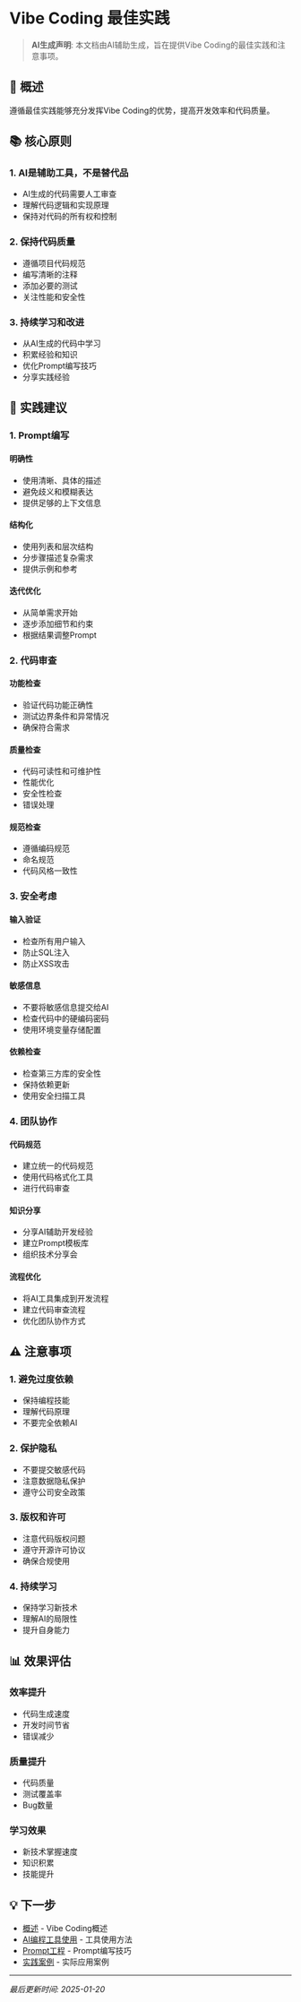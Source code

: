 # Vibe Coding 最佳实践

> **AI生成声明**: 本文档由AI辅助生成，旨在提供Vibe Coding的最佳实践和注意事项。

## 🎯 概述

遵循最佳实践能够充分发挥Vibe Coding的优势，提高开发效率和代码质量。

## 📚 核心原则

### 1. AI是辅助工具，不是替代品

- AI生成的代码需要人工审查
- 理解代码逻辑和实现原理
- 保持对代码的所有权和控制

### 2. 保持代码质量

- 遵循项目代码规范
- 编写清晰的注释
- 添加必要的测试
- 关注性能和安全性

### 3. 持续学习和改进

- 从AI生成的代码中学习
- 积累经验和知识
- 优化Prompt编写技巧
- 分享实践经验

## 🔧 实践建议

### 1. Prompt编写

#### 明确性

- 使用清晰、具体的描述
- 避免歧义和模糊表达
- 提供足够的上下文信息

#### 结构化

- 使用列表和层次结构
- 分步骤描述复杂需求
- 提供示例和参考

#### 迭代优化

- 从简单需求开始
- 逐步添加细节和约束
- 根据结果调整Prompt

### 2. 代码审查

#### 功能检查

- 验证代码功能正确性
- 测试边界条件和异常情况
- 确保符合需求

#### 质量检查

- 代码可读性和可维护性
- 性能优化
- 安全性检查
- 错误处理

#### 规范检查

- 遵循编码规范
- 命名规范
- 代码风格一致性

### 3. 安全考虑

#### 输入验证

- 检查所有用户输入
- 防止SQL注入
- 防止XSS攻击

#### 敏感信息

- 不要将敏感信息提交给AI
- 检查代码中的硬编码密码
- 使用环境变量存储配置

#### 依赖检查

- 检查第三方库的安全性
- 保持依赖更新
- 使用安全扫描工具

### 4. 团队协作

#### 代码规范

- 建立统一的代码规范
- 使用代码格式化工具
- 进行代码审查

#### 知识分享

- 分享AI辅助开发经验
- 建立Prompt模板库
- 组织技术分享会

#### 流程优化

- 将AI工具集成到开发流程
- 建立代码审查流程
- 优化团队协作方式

## ⚠️ 注意事项

### 1. 避免过度依赖

- 保持编程技能
- 理解代码原理
- 不要完全依赖AI

### 2. 保护隐私

- 不要提交敏感代码
- 注意数据隐私保护
- 遵守公司安全政策

### 3. 版权和许可

- 注意代码版权问题
- 遵守开源许可协议
- 确保合规使用

### 4. 持续学习

- 保持学习新技术
- 理解AI的局限性
- 提升自身能力

## 📊 效果评估

### 效率提升

- 代码生成速度
- 开发时间节省
- 错误减少

### 质量提升

- 代码质量
- 测试覆盖率
- Bug数量

### 学习效果

- 新技术掌握速度
- 知识积累
- 技能提升

## 💡 下一步

- [概述](./index.md) - Vibe Coding概述
- [AI编程工具使用](./tools.md) - 工具使用方法
- [Prompt工程](./prompt-engineering.md) - Prompt编写技巧
- [实践案例](./practice-cases.md) - 实际应用案例

---

*最后更新时间: 2025-01-20*

